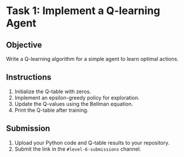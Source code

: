 # Task 1: Implement a Q-learning Agent

## Objective

Write a Q-learning algorithm for a simple agent to learn optimal actions.

## Instructions

1. Initialize the Q-table with zeros.
2. Implement an epsilon-greedy policy for exploration.
3. Update the Q-values using the Bellman equation.
4. Print the Q-table after training.

## Submission

1. Upload your Python code and Q-table results to your repository.
2. Submit the link in the `#level-6-submissions` channel.